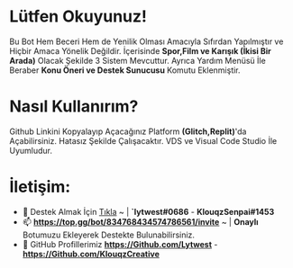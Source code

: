 # Lütfen Okuyunuz! 
Bu Bot Hem Beceri Hem de Yenilik Olması Amacıyla Sıfırdan Yapılmıştır ve Hiçbir Amaca Yönelik Değildir.
İçerisinde **Spor,Film ve Karışık (İkisi Bir Arada)** Olacak Şekilde 3 Sistem Mevcuttur.
Ayrıca Yardım Menüsü İle Beraber **Konu Öneri ve Destek Sunucusu** Komutu Eklenmiştir.

# Nasıl Kullanırım?
Github Linkini Kopyalayıp Açacağınız Platform **(Glitch,Replit)**'da Açabilirsiniz. Hatasız Şekilde Çalışacaktır. VDS ve Visual Code Studio İle Uyumludur.

# İletişim: 
- 🔭 Destek Almak İçin [Tıkla](https://discord.gg/VR9EtvrcXC) ~ |  **`lytwest#0686** - **KlouqzSenpai#1453**
- 📫 **https://top.gg/bot/834768434574786561/invite** ~ | **Onaylı** Botumuzu Ekleyerek Destekte Bulunabilirsiniz.
- 📌 GitHub Profillerimiz **https://Github.com/Lytwest** - **https://Github.com/KlouqzCreative**


